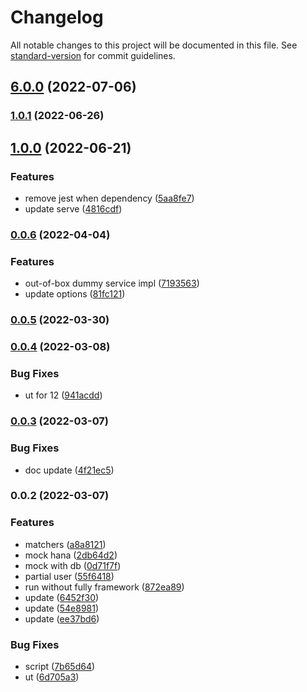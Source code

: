 # Changelog

All notable changes to this project will be documented in this file. See [standard-version](https://github.com/conventional-changelog/standard-version) for commit guidelines.

## [6.0.0](https://github.com/Soontao/cds-jest/compare/v1.0.1...v6.0.0) (2022-07-06)

### [1.0.1](https://github.com/Soontao/cds-jest/compare/v1.0.0...v1.0.1) (2022-06-26)

## [1.0.0](https://github.com/Soontao/cds-jest/compare/v0.0.6...v1.0.0) (2022-06-21)


### Features

* remove jest when dependency ([5aa8fe7](https://github.com/Soontao/cds-jest/commit/5aa8fe7b859bd8c62c7dc15602c7b92a427ed1da))
* update serve ([4816cdf](https://github.com/Soontao/cds-jest/commit/4816cdf8954b1cee2601ff641b09e47b0aedcba8))

### [0.0.6](https://github.com/Soontao/cds-jest/compare/v0.0.5...v0.0.6) (2022-04-04)


### Features

* out-of-box dummy service impl ([7193563](https://github.com/Soontao/cds-jest/commit/7193563b5e5fcac88359c6bc49962b32fda34963))
* update options ([81fc121](https://github.com/Soontao/cds-jest/commit/81fc121f1c4256b3b1278e6a05a5e3a6ab2d055b))

### [0.0.5](https://github.com/Soontao/cds-jest/compare/v0.0.4...v0.0.5) (2022-03-30)

### [0.0.4](https://github.com/Soontao/cds-jest/compare/v0.0.3...v0.0.4) (2022-03-08)


### Bug Fixes

* ut for 12 ([941acdd](https://github.com/Soontao/cds-jest/commit/941acdd92966d08e69a89785817eb0205685cd73))

### [0.0.3](https://github.com/Soontao/cds-jest/compare/v0.0.2...v0.0.3) (2022-03-07)


### Bug Fixes

* doc update ([4f21ec5](https://github.com/Soontao/cds-jest/commit/4f21ec50980cac16c77d042820d75124e970fac2))

### 0.0.2 (2022-03-07)


### Features

* matchers ([a8a8121](https://github.com/Soontao/cds-jest/commit/a8a8121faf7767539533d0ad7b98e5b33cb4cc71))
* mock hana ([2db64d2](https://github.com/Soontao/cds-jest/commit/2db64d2d2991af3eda1d54d81d366a24479bc9f3))
* mock with db ([0d71f7f](https://github.com/Soontao/cds-jest/commit/0d71f7f0aa95d3cd6f2c7e1ea1921562b21fc95e))
* partial user ([55f6418](https://github.com/Soontao/cds-jest/commit/55f641886f903c921c8b1f578267a6f8f5f2394e))
* run without fully framework ([872ea89](https://github.com/Soontao/cds-jest/commit/872ea8942cdf3362ac1fb8c56eeac2eedf0520c3))
* update ([6452f30](https://github.com/Soontao/cds-jest/commit/6452f30d07d635abccd37a4c215ca40accfb6b09))
* update ([54e8981](https://github.com/Soontao/cds-jest/commit/54e89818552f5c94c176ebaf372d143e2b7142d7))
* update ([ee37bd6](https://github.com/Soontao/cds-jest/commit/ee37bd60a77d4f2a5447b140808ddf6a2bc10924))


### Bug Fixes

* script ([7b65d64](https://github.com/Soontao/cds-jest/commit/7b65d6403f04c5cc1506b472c79fa5a68c4901df))
* ut ([6d705a3](https://github.com/Soontao/cds-jest/commit/6d705a3fc9f5321a0185f233f86ba9473e5b357c))
